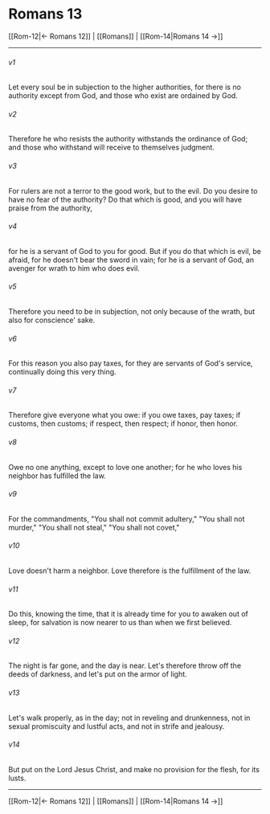 # Romans 13

[[Rom-12|← Romans 12]] | [[Romans]] | [[Rom-14|Romans 14 →]]
***



###### v1 
Let every soul be in subjection to the higher authorities, for there is no authority except from God, and those who exist are ordained by God. 

###### v2 
Therefore he who resists the authority withstands the ordinance of God; and those who withstand will receive to themselves judgment. 

###### v3 
For rulers are not a terror to the good work, but to the evil. Do you desire to have no fear of the authority? Do that which is good, and you will have praise from the authority, 

###### v4 
for he is a servant of God to you for good. But if you do that which is evil, be afraid, for he doesn't bear the sword in vain; for he is a servant of God, an avenger for wrath to him who does evil. 

###### v5 
Therefore you need to be in subjection, not only because of the wrath, but also for conscience' sake. 

###### v6 
For this reason you also pay taxes, for they are servants of God's service, continually doing this very thing. 

###### v7 
Therefore give everyone what you owe: if you owe taxes, pay taxes; if customs, then customs; if respect, then respect; if honor, then honor. 

###### v8 
Owe no one anything, except to love one another; for he who loves his neighbor has fulfilled the law. 

###### v9 
For the commandments, "You shall not commit adultery," "You shall not murder," "You shall not steal," "You shall not covet,"  

###### v10 
Love doesn't harm a neighbor. Love therefore is the fulfillment of the law. 

###### v11 
Do this, knowing the time, that it is already time for you to awaken out of sleep, for salvation is now nearer to us than when we first believed. 

###### v12 
The night is far gone, and the day is near. Let's therefore throw off the deeds of darkness, and let's put on the armor of light. 

###### v13 
Let's walk properly, as in the day; not in reveling and drunkenness, not in sexual promiscuity and lustful acts, and not in strife and jealousy. 

###### v14 
But put on the Lord Jesus Christ, and make no provision for the flesh, for its lusts.

***
[[Rom-12|← Romans 12]] | [[Romans]] | [[Rom-14|Romans 14 →]]
